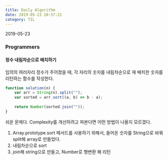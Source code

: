 ```yaml
---
title: Daily Algorithm
date: 2019-05-23 20:57:21
category: TIL
---
```

2019-05-23
### Programmers
#### 정수 내림차순으로 배치하기
임의의 여러자리 정수가 주어졌을 때, 각 자리의 숫자를 내림차순으로 재 배치한 숫자를 리턴하는 함수를 작성한다.
```js
function solution(n) {
    var arr = String(n).split("");
    var sorted = arr.sort((a, b) => b - a);
    
    return Number(sorted.join(""));
}
```
쉬운 문제다. Complexity를 개선하려고 파본다면 어떤 방법이 나올지 모르겠다.

1. Array.prototype.sort 메서드를 사용하기 위해서, 들어온 숫자를 String으로 바꿔 split해 array로 만들었다.
2. 내림차순으로 sort
3. join해 string으로 만들고, Number로 형변환 해 리턴


